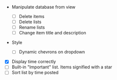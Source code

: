 + Manipulate database from view

    - [ ] Delete items
    - [ ] Delete lists
    - [ ] Rename lists
    - [ ] Change item title and description

+ Style

    - [ ] Dynamic chevrons on dropdown

- [x] Display time correctly
- [ ] Built-in "Important" list. Items signified with a star
- [ ] Sort list by time posted
